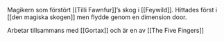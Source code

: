 Magikern som förstört [[Tilli Fawnfur]]’s skog i [[Feywild]]. Hittades först i [[den magiska skogen]] men flydde genom en dimension door.

Arbetar tillsammans med [[Gortax]] och är en av [[The Five Fingers]]